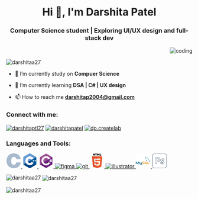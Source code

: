 <h1 align="center">Hi 👋, I'm Darshita Patel</h1>
<h3 align="center">Computer Science student | Exploring UI/UX design and full-stack dev</h3>

<p align="right">
<img alt="coding" width="400" src="https://mir-s3-cdn-cf.behance.net/project_modules/disp/601014116770475.6068beff4640a.gif">
</p>

<p align="left"> <img src="https://komarev.com/ghpvc/?username=darshitaa27&label=Profile%20views&color=0e75b6&style=flat" alt="darshitaa27" /> </p>

- 🔭 I’m currently study on **Compuer Science**

- 🌱 I’m currently learning **DSA | C# | UX design**

- 📫 How to reach me **darshitap2004@gmail.com**

<h3 align="left">Connect with me:</h3>
<p align="left">
<a href="https://twitter.com/darshitaptl27" target="blank"><img align="center" src="https://raw.githubusercontent.com/rahuldkjain/github-profile-readme-generator/master/src/images/icons/Social/twitter.svg" alt="darshitaptl27" height="30" width="40" /></a>
<a href="https://linkedin.com/in/darshitapatel" target="blank"><img align="center" src="https://raw.githubusercontent.com/rahuldkjain/github-profile-readme-generator/master/src/images/icons/Social/linked-in-alt.svg" alt="darshitapatel" height="30" width="40" /></a>
<a href="https://instagram.com/dp.createlab" target="blank"><img align="center" src="https://raw.githubusercontent.com/rahuldkjain/github-profile-readme-generator/master/src/images/icons/Social/instagram.svg" alt="dp.createlab" height="30" width="40" /></a>
</p>

<h3 align="left">Languages and Tools:</h3>
<p align="left"> <a href="https://www.cprogramming.com/" target="_blank" rel="noreferrer"> <img src="https://raw.githubusercontent.com/devicons/devicon/master/icons/c/c-original.svg" alt="c" width="40" height="40"/> </a> <a href="https://www.w3schools.com/cpp/" target="_blank" rel="noreferrer"> <img src="https://raw.githubusercontent.com/devicons/devicon/master/icons/cplusplus/cplusplus-original.svg" alt="cplusplus" width="40" height="40"/> </a> <a href="https://www.w3schools.com/cs/" target="_blank" rel="noreferrer"> <img src="https://raw.githubusercontent.com/devicons/devicon/master/icons/csharp/csharp-original.svg" alt="csharp" width="40" height="40"/> </a> <a href="https://www.figma.com/" target="_blank" rel="noreferrer"> <img src="https://www.vectorlogo.zone/logos/figma/figma-icon.svg" alt="figma" width="40" height="40"/> </a> <a href="https://git-scm.com/" target="_blank" rel="noreferrer"> <img src="https://www.vectorlogo.zone/logos/git-scm/git-scm-icon.svg" alt="git" width="40" height="40"/> </a> <a href="https://www.w3.org/html/" target="_blank" rel="noreferrer"> <img src="https://raw.githubusercontent.com/devicons/devicon/master/icons/html5/html5-original-wordmark.svg" alt="html5" width="40" height="40"/> </a> <a href="https://www.adobe.com/in/products/illustrator.html" target="_blank" rel="noreferrer"> <img src="https://www.vectorlogo.zone/logos/adobe_illustrator/adobe_illustrator-icon.svg" alt="illustrator" width="40" height="40"/> </a> <a href="https://www.mysql.com/" target="_blank" rel="noreferrer"> <img src="https://raw.githubusercontent.com/devicons/devicon/master/icons/mysql/mysql-original-wordmark.svg" alt="mysql" width="40" height="40"/> </a> <a href="https://www.photoshop.com/en" target="_blank" rel="noreferrer"> <img src="https://raw.githubusercontent.com/devicons/devicon/master/icons/photoshop/photoshop-line.svg" alt="photoshop" width="40" height="40"/> </a> </p>

<p><img align="left" src="https://github-readme-stats.vercel.app/api/top-langs?username=darshitaa27&show_icons=true&locale=en&layout=compact" alt="darshitaa27" /></p>
<p>&nbsp;<img align="center" src="https://github-readme-stats.vercel.app/api?username=darshitaa27&show_icons=true&locale=en" alt="darshitaa27" /></p>
<p><img align="center" src="https://github-readme-streak-stats.herokuapp.com/?user=darshitaa27&" alt="darshitaa27" /></p>
